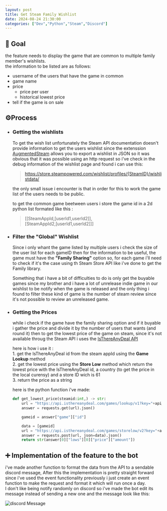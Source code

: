 ```yaml
---
layout: post
title: Get Steam Family Wishlist
date: 2024-08-24 21:30:00
categories: ["Dev","Python","Steam","Discord"]
---
```


## 🎯 Goal
the feature needs to display the game that are common to multiple family member's wishlists.  
the information to be listed are as follows:
- username of the users that have the game in common
- game name
- price
    - price per user
    - historical lowest price
- tell if the game is on sale

## ⚙️Process
 - ### Getting the wishlists
     To get the wish list unfortunately the Steam API documentation doesn't provide information to get the users wishlist since the extenssion [AugmentedSteam](https://augmentedsteam.com/) allows you to export a wishlist in JSON so it was obvious that it was possible using an http request so i've check in the debug information of the wishlist page and found i can use this: 
    > https://store.steampowered.com/wishlist/profiles/{SteamID}/wishlistdata/  
    
    the only small issue i encounter is that in order for this to work the game list of the users needs to be public.

    to get the common game beetween users i store the game id in a 2d python list
    formated like this : 
    > [[SteamAppId,[userId1,userId2]],  
    [SteamAppId2,[userId1,userId2]]]
    
 - ### Filter the "Global" Wishlist
    Since i only whant the game listed by multiple users i check the size of the user list for each gameID then for the information to be useful, the game must have the **"Family Sharing"** option so, for each game i'll need to check if it's the case using th Steam Store API like i've done to get the Family library. 
 
    Something that i have a bit of difficulties to do is only get the buyable games since my brother and i have a lot of unrelease indie game in our wishlist to be notify when the game is released and the only thing i found to filter these kind of game is the number of steam review since it's not possible to review an unreleased game.
 
 - ### Getting the Prices
    while i check if the game have the family sharing option and if it buyable i gather the price and divide it by the number of users that wants (and round it) then to get the lowest price of the game on steam, since it's not available throug the Steam API i uses the [IsThereAnyDeal API](https://docs.isthereanydeal.com/) 
    
    here is how i use it :  
        1. get the IsThereAnyDeal id from the steam appId using the **Game Lookup** method  
        2. get the lowest price using the **Store Low** method which return the lowest price with the IsThereAnyDeal id, a country (to get the price in the local curensy) and a store ID wich is 61  
        3. return the price as a string
    
    here is the python function i've made:

    ```python
    def get_lowest_price(steamid:int,) -> str:
        url = "https://api.isthereanydeal.com/games/lookup/v1?key="+api_key+"&appid="+str(steamid)
        answer = requests.get(url).json()
    
        gameid = answer["game"]["id"]
    
        data = [gameid]
        url = "https://api.isthereanydeal.com/games/storelow/v2?key="+api_key+"&country=FR&shops=61"
        answer = requests.post(url, json=data).json()
        return str(answer[0]["lows"][0]["price"]["amount"])
    ```
 
## ➕ Implementation of the feature to the bot
i've made another function to format the data from the API to a sendable discord message, After this the implementation is pretty straight forward since i've used the event functionality previously i just create an event function to make the request and format it which will run once a day.  
I don't like being notify randomly on discord so i've made the bot edit its message instead of sending a new one and the message look like this:

![discord Message](ttps://github.com/Chachigo/chachigo.github.io/blob/main/all_collections/_posts/img/wishlistMessage.png?raw=true)
    
